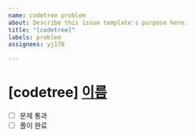 ```yaml
---
name: codetree problem
about: Describe this issue template's purpose here.
title: "[codetree]"
labels: problem
assignees: yj178

---
```


# [codetree] [이름](링크)
- [ ] 문제 통과 
- [ ] 풀이 완료
